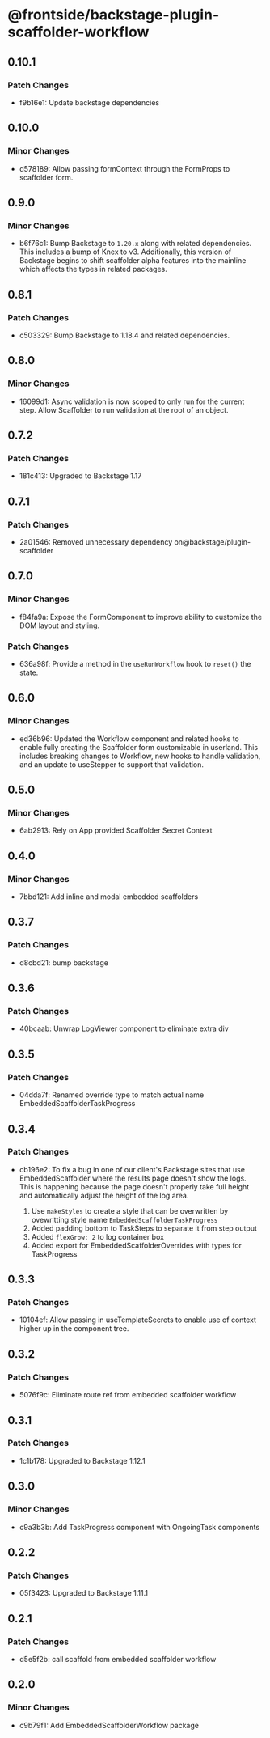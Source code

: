 # @frontside/backstage-plugin-scaffolder-workflow

## 0.10.1

### Patch Changes

- f9b16e1: Update backstage dependencies

## 0.10.0

### Minor Changes

- d578189: Allow passing formContext through the FormProps to scaffolder form.

## 0.9.0

### Minor Changes

- b6f76c1: Bump Backstage to `1.20.x` along with related dependencies. This includes a bump of Knex to v3. Additionally, this version of Backstage begins to shift scaffolder alpha features into the mainline which affects the types in related packages.

## 0.8.1

### Patch Changes

- c503329: Bump Backstage to 1.18.4 and related dependencies.

## 0.8.0

### Minor Changes

- 16099d1: Async validation is now scoped to only run for the current step. Allow Scaffolder to run validation at the root of an object.

## 0.7.2

### Patch Changes

- 181c413: Upgraded to Backstage 1.17

## 0.7.1

### Patch Changes

- 2a01546: Removed unnecessary dependency on@backstage/plugin-scaffolder

## 0.7.0

### Minor Changes

- f84fa9a: Expose the FormComponent to improve ability to customize the DOM layout and styling.

### Patch Changes

- 636a98f: Provide a method in the `useRunWorkflow` hook to `reset()` the state.

## 0.6.0

### Minor Changes

- ed36b96: Updated the Workflow component and related hooks to enable fully creating the Scaffolder form customizable in userland. This includes breaking changes to Workflow, new hooks to handle validation, and an update to useStepper to support that validation.

## 0.5.0

### Minor Changes

- 6ab2913: Rely on App provided Scaffolder Secret Context

## 0.4.0

### Minor Changes

- 7bbd121: Add inline and modal embedded scaffolders

## 0.3.7

### Patch Changes

- d8cbd21: bump backstage

## 0.3.6

### Patch Changes

- 40bcaab: Unwrap LogViewer component to eliminate extra div

## 0.3.5

### Patch Changes

- 04dda7f: Renamed override type to match actual name EmbeddedScaffolderTaskProgress

## 0.3.4

### Patch Changes

- cb196e2: To fix a bug in one of our client's Backstage sites that use EmbeddedScaffolder where the results page doesn't show the logs. This is happening because the page doesn't properly take full height and automatically adjust the height of the log area.

  1. Use `makeStyles` to create a style that can be overwritten by ovewritting style name `EmbeddedScaffolderTaskProgress`
  2. Added padding bottom to TaskSteps to separate it from step output
  3. Added `flexGrow: 2` to log container box
  4. Added export for EmbeddedScaffolderOverrides with types for TaskProgress

## 0.3.3

### Patch Changes

- 10104ef: Allow passing in useTemplateSecrets to enable use of context higher up in the component tree.

## 0.3.2

### Patch Changes

- 5076f9c: Eliminate route ref from embedded scaffolder workflow

## 0.3.1

### Patch Changes

- 1c1b178: Upgraded to Backstage 1.12.1

## 0.3.0

### Minor Changes

- c9a3b3b: Add TaskProgress component with OngoingTask components

## 0.2.2

### Patch Changes

- 05f3423: Upgraded to Backstage 1.11.1

## 0.2.1

### Patch Changes

- d5e5f2b: call scaffold from embedded scaffolder workflow

## 0.2.0

### Minor Changes

- c9b79f1: Add EmbeddedScaffolderWorkflow package
